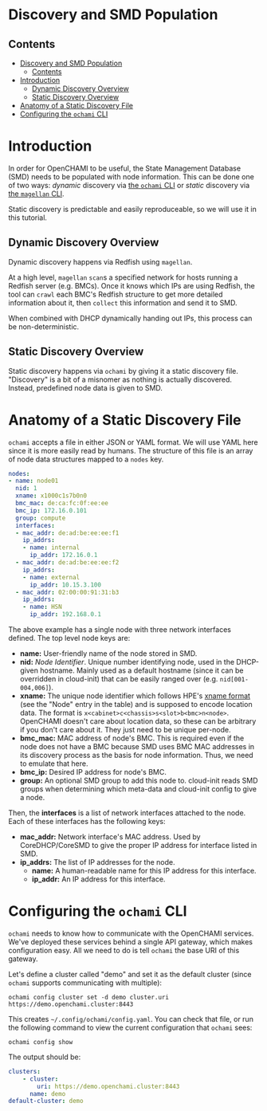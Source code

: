 # Discovery and SMD Population

## Contents

- [Discovery and SMD Population](#discovery-and-smd-population)
  - [Contents](#contents)
- [Introduction](#introduction)
  - [Dynamic Discovery Overview](#dynamic-discovery-overview)
  - [Static Discovery Overview](#static-discovery-overview)
- [Anatomy of a Static Discovery File](#anatomy-of-a-static-discovery-file)
- [Configuring the `ochami` CLI](#configuring-the-ochami-cli)

# Introduction

In order for OpenCHAMI to be useful, the State Management Database (SMD) needs to be populated with node information. This can be done one of two ways: _dynamic_ discovery via [the `ochami` CLI](https://github.com/OpenCHAMI/ochami) or _static_ discovery via [the `magellan` CLI](https://github.com/OpenCHAMI/magellan).

Static discovery is predictable and easily reproduceable, so we will use it in this tutorial.

## Dynamic Discovery Overview

Dynamic discovery happens via Redfish using `magellan`.

At a high level, `magellan` `scan`s a specified network for hosts running a Redfish server (e.g. BMCs). Once it knows which IPs are using Redfish, the tool can `crawl` each BMC's Redfish structure to get more detailed information about it, then `collect` this information and send it to SMD.

When combined with DHCP dynamically handing out IPs, this process can be non-deterministic.

## Static Discovery Overview

Static discovery happens via `ochami` by giving it a static discovery file. "Discovery" is a bit of a misnomer as nothing is actually discovered. Instead, predefined node data is given to SMD.

# Anatomy of a Static Discovery File

`ochami` accepts a file in either JSON or YAML format. We will use YAML here since it is more easily read by humans. The structure of this file is an array of node data structures mapped to a `nodes` key.

```yaml
nodes:
- name: node01
  nid: 1
  xname: x1000c1s7b0n0
  bmc_mac: de:ca:fc:0f:ee:ee
  bmc_ip: 172.16.0.101
  group: compute
  interfaces:
  - mac_addr: de:ad:be:ee:ee:f1
    ip_addrs:
    - name: internal
      ip_addr: 172.16.0.1
  - mac_addr: de:ad:be:ee:ee:f2
    ip_addrs:
    - name: external
      ip_addr: 10.15.3.100
  - mac_addr: 02:00:00:91:31:b3
    ip_addrs:
    - name: HSN
      ip_addr: 192.168.0.1
```

The above example has a single node with three network interfaces defined. The top level node keys are:

- **name:** User-friendly name of the node stored in SMD.
- **nid:** *Node Identifier*. Unique number identifying node, used in the DHCP-given hostname. Mainly used as a default hostname (since it can be overridden in cloud-init) that can be easily ranged over (e.g. `nid[001-004,006]`).
- **xname:** The unique node identifier which follows HPE's [xname format](https://cray-hpe.github.io/docs-csm/en-10/operations/component_names_xnames/) (see the "Node" entry in the table) and is supposed to encode location data. The format is `x<cabinet>c<chassis>s<slot>b<bmc>n<node>`. OpenCHAMI doesn't care about location data, so these can be arbitrary if you don't care about it. They just need to be unique per-node.
- **bmc_mac:** MAC address of node's BMC. This is required even if the node does not have a BMC because SMD uses BMC MAC addresses in its discovery process as the basis for node information. Thus, we need to emulate that here.
- **bmc_ip:** Desired IP address for node's BMC.
- **group:** An optional SMD group to add this node to. cloud-init reads SMD groups when determining which meta-data and cloud-init config to give a node.

Then, the **interfaces** is a list of network interfaces attached to the node. Each of these interfaces has the following keys:

- **mac_addr:** Network interface's MAC address. Used by CoreDHCP/CoreSMD to give the proper IP address for interface listed in SMD.
- **ip_addrs:** The list of IP addresses for the node.
  - **name:** A human-readable name for this IP address for this interface.
  - **ip_addr:** An IP address for this interface.

# Configuring the `ochami` CLI

`ochami` needs to know how to communicate with the OpenCHAMI services. We've deployed these services behind a single API gateway, which makes configuration easy. All we need to do is tell `ochami` the base URI of this gateway.

Let's define a cluster called "demo" and set it as the default cluster (since `ochami` supports communicating with multiple):

```
ochami config cluster set -d demo cluster.uri https://demo.openchami.cluster:8443
```

This creates `~/.config/ochami/config.yaml`. You can check that file, or run the following command to view the current configuration that `ochami` sees:

```
ochami config show
```

The output should be:

```yaml
clusters:
    - cluster:
        uri: https://demo.openchami.cluster:8443
      name: demo
default-cluster: demo
```